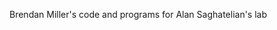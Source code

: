 Brendan Miller's code and programs for Alan Saghatelian's lab

<!---
This reposistory contains functions for implementing human population genet cohorts data into smORF pipelines.
--->
